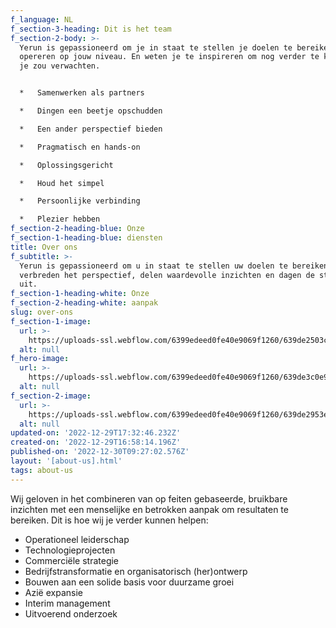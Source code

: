 ```yaml
---
f_language: NL
f_section-3-heading: Dit is het team
f_section-2-body: >-
  Yerun is gepassioneerd om je in staat te stellen je doelen te bereiken. Wij
  opereren op jouw niveau. En weten je te inspireren om nog verder te komen dan
  je zou verwachten.


  *   Samenwerken als partners

  *   Dingen een beetje opschudden

  *   Een ander perspectief bieden

  *   Pragmatisch en hands-on

  *   Oplossingsgericht

  *   Houd het simpel

  *   Persoonlijke verbinding

  *   Plezier hebben
f_section-2-heading-blue: Onze
f_section-1-heading-blue: diensten
title: Over ons
f_subtitle: >-
  Yerun is gepassioneerd om u in staat te stellen uw doelen te bereiken. We
  verbreden het perspectief, delen waardevolle inzichten en dagen de status quo
  uit.
f_section-1-heading-white: Onze
f_section-2-heading-white: aanpak
slug: over-ons
f_section-1-image:
  url: >-
    https://uploads-ssl.webflow.com/6399edeed0fe40e9069f1260/639de2503c2d58a706710d42_image3.jpg
  alt: null
f_hero-image:
  url: >-
    https://uploads-ssl.webflow.com/6399edeed0fe40e9069f1260/639de3c0e9b474f29b1db093_about.jpg
  alt: null
f_section-2-image:
  url: >-
    https://uploads-ssl.webflow.com/6399edeed0fe40e9069f1260/639de2953eccf95b3030c8ae_image4.jpg
  alt: null
updated-on: '2022-12-29T17:32:46.232Z'
created-on: '2022-12-29T16:58:14.196Z'
published-on: '2022-12-30T09:27:02.576Z'
layout: '[about-us].html'
tags: about-us
---
```


Wij geloven in het combineren van op feiten gebaseerde, bruikbare inzichten met een menselijke en betrokken aanpak om resultaten te bereiken. Dit is hoe wij je verder kunnen helpen:

*   Operationeel leiderschap
*   Technologieprojecten
*   Commerciële strategie
*   Bedrijfstransformatie en organisatorisch (her)ontwerp
*   Bouwen aan een solide basis voor duurzame groei
*   Azië expansie
*   Interim management
*   Uitvoerend onderzoek
